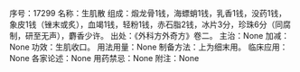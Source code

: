 序号：17299
名称：生肌散
组成：煅龙骨1钱，海螵蛸1钱，乳香1钱，没药1钱，象皮1钱（锉末或炙），血竭1钱，轻粉1钱，赤石脂2钱，冰片3分，珍珠6分（同腐制，研至无声），麝香少许。
出处：《外科方外奇方》卷二。
主治：None
加减：None
功效：生肌收口。
用法用量：None
制备方法：上为细末用。
临床应用：None
各家论述：None
用药禁忌：None
附注：None
